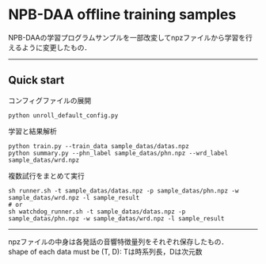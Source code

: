 # NPB-DAA offline training samples

NPB-DAAの学習プログラムサンプルを一部改変してnpzファイルから学習を行えるように変更したもの．

---

## Quick start
コンフィグファイルの展開
```
python unroll_default_config.py
```

学習と結果解析
```
python train.py --train_data sample_datas/datas.npz
python summary.py --phn_label sample_datas/phn.npz --wrd_label sample_datas/wrd.npz
```

複数試行をまとめて実行
```
sh runner.sh -t sample_datas/datas.npz -p sample_datas/phn.npz -w sample_datas/wrd.npz -l sample_result
# or
sh watchdog_runner.sh -t sample_datas/datas.npz -p sample_datas/phn.npz -w sample_datas/wrd.npz -l sample_result
```

---

npzファイルの中身は各発話の音響特徴量列をそれぞれ保存したもの．<br>
shape of each data must be (T, D): Tは時系列長，Dは次元数
